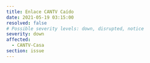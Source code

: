 ```yaml
---
title: Enlace CANTV Caído
date: 2021-05-19 03:15:00
resolved: false
# Possible severity levels: down, disrupted, notice
severity: down
affected:
  - CANTV-Casa
section: issue
---
```

